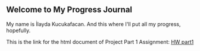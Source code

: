 ## Welcome to My Progress Journal

My name is İlayda Kucukafacan.
And this where I'll put all my progress, hopefully.

This is the link for the html document of Project Part 1 Assignment: [HW part1](https://bu-ie-423.github.io/fall-23-AfacanIlyada/Project_Part_1.html)

